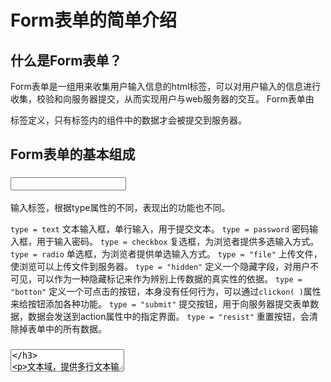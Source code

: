 # Form表单的简单介绍

## 什么是Form表单？

Form表单是一组用来收集用户输入信息的html标签，可以对用户输入的信息进行收集，校验和向服务器提交，从而实现用户与web服务器的交互。
Form表单由<form>标签定义，只有标签内的组件中的数据才会被提交到服务器。

## Form表单的基本组成

### <input>
输入标签，根据type属性的不同，表现出的功能也不同。

`type = text` 文本输入框，单行输入，用于提交文本。
`type = password` 密码输入框，用于输入密码。
`type = checkbox` 复选框，为浏览者提供多选输入方式。
`type = radio` 单选框，为浏览者提供单选输入方式。
`type = "file"` 上传文件，使浏览可以上传文件到服务器。
`type = "hidden"` 定义一个隐藏字段，对用户不可见，可以作为一种隐藏标记来作为辨别上传数据的真实性的依据。
`type = "botton"` 定义一个可点击的按钮，本身没有任何行为，可以通过`clickon( )`属性来给按钮添加各种功能。
`type = "submit"` 提交按钮，用于向服务器提交表单数据，数据会发送到action属性中的指定界面。
`type = "resist"` 重置按钮，会清除掉表单中的所有数据。

### <textarea>
文本域，提供多行文本输入方式，使浏览者能够输入大段的文本。
`<textarea>value</texarea>`

### <label>
为input标签建立一个标注，使用户更直观的了解标签的功能。
同时可以通过for属性时用户点击标注文字时，是焦点转到和标签相关的表单控件上。
`<label for = "id">标注</label>`

### <select>
下拉框，通过下拉选项输入数据。
可以设置selected属性来设置默认选项。
```
<select name = "num">
	<option value = "1">1</option>
	<option value = "2">1</option>
</select>
```

### <button>
提交按钮标签，和type="button"属性相区分，自带提交功能。
`<button>value</button>`

## Form表单的数据提交方式

表单的数据提交主要由两个属性来决定，action和method。
action：规定当提交表单时该向何处发送数据。
通常有3中取值方式：
1. 一个URL，一般指向一个服务器端的程序，程序接受表单传输的数据并作处理。
2. 使用mailto协议的地址，会将表单内容以电子邮件的方式发送出去，比较少见需要访问者计算机上正确安装和设置了邮件发送程序。
3. 空值，如果action为空或不写，表示提交给当前页面。

method：定义浏览器将表单中的数据提交给服务器处理程序的方式。
目前最常使用的提交方式为get和post。

**get**会将表单信息提交服务器时会将信息拼接起来形成一个url地址，容易泄漏，而**post**不会，所以安全性上post比较有优势。
**get**会把提交的内容拼接到地址，所以当提交内容较长时，将无法使用get进行传输，而**post**不会出现这种问题。
所以对与安全性要求比较高的数据传输用**post**，比较低的用**get**。
一些比较长的数据传输用**post**，短数据用**get**。
一些比较长的数据传输用**post**，短数据用**get**。
另外，根据Http规范，get用于信息获取，是相对安全的，即仅仅获取信息而不会更改服务器端的内容。而post表示可能修改服务器上的资源的请求。
